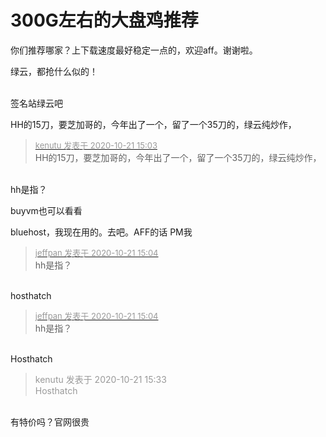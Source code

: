 # 300G左右的大盘鸡推荐


你们推荐哪家？上下载速度最好稳定一点的，欢迎aff。谢谢啦。

绿云，都抢什么似的！<br />
<br />
<img src="static/image/smiley/default/lol.gif" smilieid="12" border="0" alt="" /><img src="static/image/smiley/default/lol.gif" smilieid="12" border="0" alt="" /><img src="static/image/smiley/default/lol.gif" smilieid="12" border="0" alt="" />

签名站绿云吧 

HH的15刀，要芝加哥的，今年出了一个，留了一个35刀的，绿云纯炒作，

<div class="quote"><blockquote><font size="2"><a href="https://www.hostloc.com/forum.php?mod=redirect&amp;goto=findpost&amp;pid=9331706&amp;ptid=756802" target="_blank"><font color="#999999">kenutu 发表于 2020-10-21 15:03</font></a></font><br />
HH的15刀，要芝加哥的，今年出了一个，留了一个35刀的，绿云纯炒作，</blockquote></div><br />
hh是指？

buyvm也可以看看

bluehost，我现在用的。去吧。AFF的话 PM我

<div class="quote"><blockquote><font size="2"><a href="https://www.hostloc.com/forum.php?mod=redirect&amp;goto=findpost&amp;pid=9331713&amp;ptid=756802" target="_blank"><font color="#999999">jeffpan 发表于 2020-10-21 15:04</font></a></font><br />
hh是指？</blockquote></div><br />
hosthatch

<div class="quote"><blockquote><font size="2"><a href="https://www.hostloc.com/forum.php?mod=redirect&amp;goto=findpost&amp;pid=9331713&amp;ptid=756802" target="_blank"><font color="#999999">jeffpan 发表于 2020-10-21 15:04</font></a></font><br />
hh是指？</blockquote></div><br />
Hosthatch

<div class="quote"><blockquote><font color="#999999">kenutu 发表于 2020-10-21 15:33</font><br />
<font color="#999999">Hosthatch</font></blockquote></div><br />
有特价吗？官网很贵
